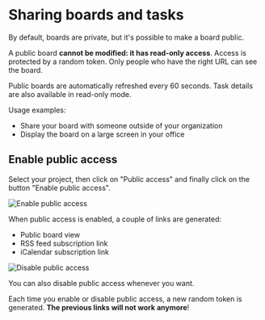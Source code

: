 Sharing boards and tasks
========================

By default, boards are private, but it's possible to make a board public.

A public board **cannot be modified: it has read-only access**.
Access is protected by a random token. Only people who have the right URL can see the board.

Public boards are automatically refreshed every 60 seconds.
Task details are also available in read-only mode.

Usage examples:

- Share your board with someone outside of your organization
- Display the board on a large screen in your office

Enable public access
--------------------

Select your project, then click on "Public access" and finally click on the button "Enable public access".

![Enable public access](screenshots/project-enable-sharing.png)

When public access is enabled, a couple of links are generated:

- Public board view
- RSS feed subscription link
- iCalendar subscription link

![Disable public access](screenshots/project-disable-sharing.png)

You can also disable public access whenever you want.

Each time you enable or disable public access, a new random token is generated.
**The previous links will not work anymore**!
